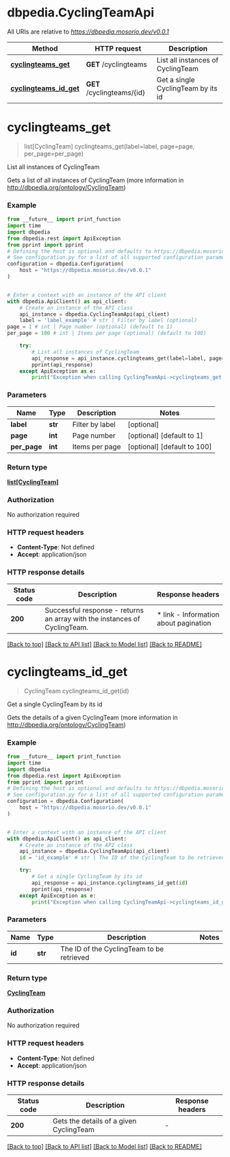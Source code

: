 # dbpedia.CyclingTeamApi

All URIs are relative to *https://dbpedia.mosorio.dev/v0.0.1*

Method | HTTP request | Description
------------- | ------------- | -------------
[**cyclingteams_get**](CyclingTeamApi.md#cyclingteams_get) | **GET** /cyclingteams | List all instances of CyclingTeam
[**cyclingteams_id_get**](CyclingTeamApi.md#cyclingteams_id_get) | **GET** /cyclingteams/{id} | Get a single CyclingTeam by its id


# **cyclingteams_get**
> list[CyclingTeam] cyclingteams_get(label=label, page=page, per_page=per_page)

List all instances of CyclingTeam

Gets a list of all instances of CyclingTeam (more information in http://dbpedia.org/ontology/CyclingTeam)

### Example

```python
from __future__ import print_function
import time
import dbpedia
from dbpedia.rest import ApiException
from pprint import pprint
# Defining the host is optional and defaults to https://dbpedia.mosorio.dev/v0.0.1
# See configuration.py for a list of all supported configuration parameters.
configuration = dbpedia.Configuration(
    host = "https://dbpedia.mosorio.dev/v0.0.1"
)


# Enter a context with an instance of the API client
with dbpedia.ApiClient() as api_client:
    # Create an instance of the API class
    api_instance = dbpedia.CyclingTeamApi(api_client)
    label = 'label_example' # str | Filter by label (optional)
page = 1 # int | Page number (optional) (default to 1)
per_page = 100 # int | Items per page (optional) (default to 100)

    try:
        # List all instances of CyclingTeam
        api_response = api_instance.cyclingteams_get(label=label, page=page, per_page=per_page)
        pprint(api_response)
    except ApiException as e:
        print("Exception when calling CyclingTeamApi->cyclingteams_get: %s\n" % e)
```

### Parameters

Name | Type | Description  | Notes
------------- | ------------- | ------------- | -------------
 **label** | **str**| Filter by label | [optional] 
 **page** | **int**| Page number | [optional] [default to 1]
 **per_page** | **int**| Items per page | [optional] [default to 100]

### Return type

[**list[CyclingTeam]**](CyclingTeam.md)

### Authorization

No authorization required

### HTTP request headers

 - **Content-Type**: Not defined
 - **Accept**: application/json

### HTTP response details
| Status code | Description | Response headers |
|-------------|-------------|------------------|
**200** | Successful response - returns an array with the instances of CyclingTeam. |  * link - Information about pagination <br>  |

[[Back to top]](#) [[Back to API list]](../README.md#documentation-for-api-endpoints) [[Back to Model list]](../README.md#documentation-for-models) [[Back to README]](../README.md)

# **cyclingteams_id_get**
> CyclingTeam cyclingteams_id_get(id)

Get a single CyclingTeam by its id

Gets the details of a given CyclingTeam (more information in http://dbpedia.org/ontology/CyclingTeam)

### Example

```python
from __future__ import print_function
import time
import dbpedia
from dbpedia.rest import ApiException
from pprint import pprint
# Defining the host is optional and defaults to https://dbpedia.mosorio.dev/v0.0.1
# See configuration.py for a list of all supported configuration parameters.
configuration = dbpedia.Configuration(
    host = "https://dbpedia.mosorio.dev/v0.0.1"
)


# Enter a context with an instance of the API client
with dbpedia.ApiClient() as api_client:
    # Create an instance of the API class
    api_instance = dbpedia.CyclingTeamApi(api_client)
    id = 'id_example' # str | The ID of the CyclingTeam to be retrieved

    try:
        # Get a single CyclingTeam by its id
        api_response = api_instance.cyclingteams_id_get(id)
        pprint(api_response)
    except ApiException as e:
        print("Exception when calling CyclingTeamApi->cyclingteams_id_get: %s\n" % e)
```

### Parameters

Name | Type | Description  | Notes
------------- | ------------- | ------------- | -------------
 **id** | **str**| The ID of the CyclingTeam to be retrieved | 

### Return type

[**CyclingTeam**](CyclingTeam.md)

### Authorization

No authorization required

### HTTP request headers

 - **Content-Type**: Not defined
 - **Accept**: application/json

### HTTP response details
| Status code | Description | Response headers |
|-------------|-------------|------------------|
**200** | Gets the details of a given CyclingTeam |  -  |

[[Back to top]](#) [[Back to API list]](../README.md#documentation-for-api-endpoints) [[Back to Model list]](../README.md#documentation-for-models) [[Back to README]](../README.md)

